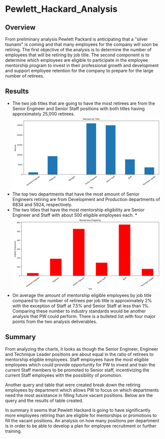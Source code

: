 # Pewlett_Hackard_Analysis

## Overview
From preliminary analysis Pewlett Packard is anticipating that a "silver tsunami" is coming and that many employees for the company will soon be retiring. The first objective of the analysis is to determine the number of employees that will be retiring by job title. The second component is to determine which employees are eligible to participate in the employee mentorship program to invest in their professional growth and development and support employee retention for the company to prepare for the large number of retirees.

## Results
* The two job titles that are going to have the most retirees are from the Senior Engineer and Senior Staff positions with both titles having approximately 25,000 retirees. 
![](Resources/Retirees%20by%20Title.png)
* The top two departments that have the most amount of Senior Engineers retiring are from Development and Production departments of 6834 and 5924, respectively.
* The two titles that have the most mentorship eligibility are Senior Engineer and Staff with about 500 eligible employees each. 
*![](Resources/Mentorship%20Eligibility.png)
* On average the amount of mentorship eligible employees by job title compared to the number of retirees per job title is approximately 2% with the exception of Staff at 7.5% and Senior Staff at less than 1%. Comparing these number to industry standards would be another analysis that PW could perform.
There is a bulleted list with four major points from the two analysis deliverables. 
## Summary
From analyzing the charts, it looks as though the Senior Engineer, Engineer and Technique Leader positions are about equal in the ratio of retirees to mentorship eligible employees. Staff employees have the most eligible employees which could provide opportunity for PW to invest and train the current Staff members to be promoted to Senior staff, incentivizing the current Staff employees with the possibility of promotion.

Another query and table that were created break down the retiring employees by department which allows PW to focus on which departments need the most assistance in filling future vacant positions. Below are the query and the results of table created. 

In summary it seems that Pewlett Hackard is going to have significantly more employees retiring than are eligible for mentorships or promotions to fill the vacant positions. An analysis on how many positions per department is in order to be able to develop a plan for employee recruitment or further training.





